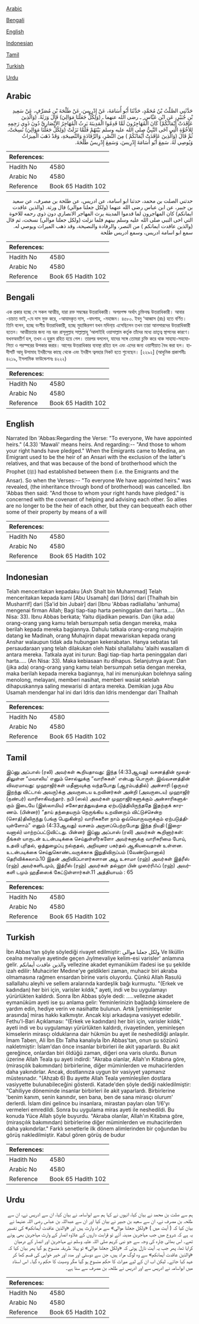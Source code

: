 [Arabic](#arabic)

[Bengali](#bengali)

[English](#english)

[Indonesian](#indonesian)

[Tamil](#tamil)

[Turkish](#turkish)

[Urdu](#urdu)

## Arabic


<div dir="rtl" lang="ar" style={{fontSize:'larger',backgroundColor:'#f8f9fa',padding:20}}>
حَدَّثَنِي الصَّلْتُ بْنُ مُحَمَّدٍ، حَدَّثَنَا أَبُو أُسَامَةَ، عَنْ إِدْرِيسَ، عَنْ طَلْحَةَ بْنِ مُصَرِّفٍ، عَنْ سَعِيدِ بْنِ جُبَيْرٍ، عَنِ ابْنِ عَبَّاس ٍ ـ رضى الله عنهما ـ ‏(‏وَلِكُلٍّ جَعَلْنَا مَوَالِيَ‏)‏ قَالَ وَرَثَةً‏.‏ ‏(‏وَالَّذِينَ عَاقَدَتْ أَيْمَانُكُمْ‏)‏ كَانَ الْمُهَاجِرُونَ لَمَّا قَدِمُوا الْمَدِينَةَ يَرِثُ الْمُهَاجِرُ الأَنْصَارِيَّ دُونَ ذَوِي رَحِمِهِ لِلأُخُوَّةِ الَّتِي آخَى النَّبِيُّ صلى الله عليه وسلم بَيْنَهُمْ فَلَمَّا نَزَلَتْ ‏(‏وَلِكُلٍّ جَعَلْنَا مَوَالِيَ‏)‏ نُسِخَتْ، ثُمَّ قَالَ ‏(‏وَالَّذِينَ عَاقَدَتْ أَيْمَانُكُمْ ‏)‏ مِنَ النَّصْرِ، وَالرِّفَادَةِ وَالنَّصِيحَةِ، وَقَدْ ذَهَبَ الْمِيرَاثُ وَيُوصِي لَهُ‏.‏ سَمِعَ أَبُو أُسَامَةَ إِدْرِيسَ، وَسَمِعَ إِدْرِيسُ طَلْحَةَ‏.‏
</div>
<div style={{backgroundColor:'#f8f9fa',padding:20, marginBottom: 10}}><table> <thead> <tr> <th>References:</th> <th></th> </tr> </thead> <tbody><tr><td>Hadith No</td><td>4580</td></tr><tr><td>Arabic No</td><td>4580</td></tr><tr><td>Reference</td><td>Book 65 Hadith 102</td></tr></tbody></table></div>


<div dir="rtl" lang="ar" style={{fontSize:'larger',backgroundColor:'#f8f9fa',padding:20}}>
حدثني الصلت بن محمد، حدثنا ابو اسامة، عن ادريس، عن طلحة بن مصرف، عن سعيد بن جبير، عن ابن عباس رضى الله عنهما (ولكل جعلنا موالي) قال ورثة. (والذين عاقدت ايمانكم) كان المهاجرون لما قدموا المدينة يرث المهاجر الانصاري دون ذوي رحمه للاخوة التي اخى النبي صلى الله عليه وسلم بينهم فلما نزلت (ولكل جعلنا موالي) نسخت، ثم قال (والذين عاقدت ايمانكم ) من النصر، والرفادة والنصيحة، وقد ذهب الميراث ويوصي له. سمع ابو اسامة ادريس، وسمع ادريس طلحة
</div>
<div style={{backgroundColor:'#f8f9fa',padding:20, marginBottom: 10}}><table> <thead> <tr> <th>References:</th> <th></th> </tr> </thead> <tbody><tr><td>Hadith No</td><td>4580</td></tr><tr><td>Arabic No</td><td>4580</td></tr><tr><td>Reference</td><td>Book 65 Hadith 102</td></tr></tbody></table></div>

## Bengali


<div dir="ltr" lang="bn" style={{fontSize:'larger',backgroundColor:'#f8f9fa',padding:20}}>
এক প্রকার হচ্ছে সে সকল আত্মীয়, যারা রক্ত সম্বন্ধের উত্তরাধিকারী। অপরপক্ষ অর্থাৎ চুক্তিবদ্ধ উত্তরাধিকারী। আবার -চাচাত ভাই,-যে দাস মুক্ত করে, -আযাদকৃত দাস, -বাদশাহ, -মহাজন। ৪৫৮০. ইবনু ‘আব্বাস (রাঃ) হতে বর্ণিত। তিনি বলেন, হচ্ছে বংশীয় উত্তরাধিকারী, হচ্ছে মুহাজিরগণ যখন মদিনা্য় এসেছিলেন তখন তারা আনসারদের উত্তরাধিকারী হতেন। আত্মীয়তার জন্য নয় বরং রাসূলুল্লাহ সাল্লাল্লাহু ‘আলাইহি ওয়াসাল্লাম কর্তৃক তাঁদের মধ্যে ভ্রাতৃত্ব স্থাপনের কারণে। যখনঅবতীর্ণ হল, তখন এ হুকুম রহিত হয়ে গেল। তারপর বললেন, যাদের সঙ্গে তোমরা চুক্তি করে থাক সাহায্য-সহযোগিতা ও পরস্পরের উপকার করার। আগের উত্তরাধিকার ব্যবস্থা রহিত হল এবং এদের জন্য ওয়াসীয়াত বৈধ করা হল। হাদীসটি আবূ উসামাহ ইদরীসের কাছে থেকে এবং ইদরীস ত্বলহার নিকট হতে শুনেছেন। [২২৯২] (আধুনিক প্রকাশনীঃ ৪২১৯, ইসলামিক ফাউন্ডেশনঃ ৪২২২)
</div>
<div style={{backgroundColor:'#f8f9fa',padding:20, marginBottom: 10}}><table> <thead> <tr> <th>References:</th> <th></th> </tr> </thead> <tbody><tr><td>Hadith No</td><td>4580</td></tr><tr><td>Arabic No</td><td>4580</td></tr><tr><td>Reference</td><td>Book 65 Hadith 102</td></tr></tbody></table></div>

## English


<div dir="ltr" lang="en" style={{fontSize:'larger',backgroundColor:'#f8f9fa',padding:20}}>
Narrated Ibn 'Abbas:Regarding the Verse: "To everyone, We have appointed heirs." (4.33) 'Mawali' means heirs. And regarding:-- "And those to whom your right hands have pledged." When the Emigrants came to Medina, an Emigrant used to be the heir of an Ansari with the exclusion of the latter's relatives, and that was because of the bond of brotherhood which the Prophet (ﷺ) had established between them (i.e. the Emigrants and the Ansar). So when the Verses:-- "To everyone We have appointed heirs." was revealed, (the inheritance through bond of brotherhood) was cancelled. Ibn 'Abbas then said: "And those to whom your right hands have pledged." is concerned with the covenant of helping and advising each other. So allies are no longer to be the heir of each other, but they can bequeath each other some of their property by means of a will
</div>
<div style={{backgroundColor:'#f8f9fa',padding:20, marginBottom: 10}}><table> <thead> <tr> <th>References:</th> <th></th> </tr> </thead> <tbody><tr><td>Hadith No</td><td>4580</td></tr><tr><td>Arabic No</td><td>4580</td></tr><tr><td>Reference</td><td>Book 65 Hadith 102</td></tr></tbody></table></div>

## Indonesian


<div dir="ltr" lang="id" style={{fontSize:'larger',backgroundColor:'#f8f9fa',padding:20}}>
Telah menceritakan kepadaku [Ash Shalt bin Muhammad] Telah menceritakan kepada kami [Abu Usamah] dari [Idris] dari [Thalhah bin Musharrif] dari [Sa'id bin Jubair] dari [Ibnu 'Abbas radliallahu 'anhuma] mengenai firman Allah; Bagi tiap-tiap harta peninggalan dari harta….. (An Nisa: 33). Ibnu Abbas berkata; Yaitu dijadikan pewaris. Dan (jika ada) orang-orang yang kamu telah bersumpah setia dengan mereka, maka berilah kepada mereka bagiannya. Dahulu tatkala orang-orang muhajirin datang ke Madinah, orang Muhajirin dapat mewariskan kepada orang Anshar walaupun tidak ada hubungan kekerabatan. Hanya sebatas tali persaudaraan yang telah dilakukan oleh Nabi shallallahu 'alaihi wasallam di antara mereka. Tatkala ayat ini turun: Bagi tiap-tiap harta peninggalan dari harta….. (An Nisa: 33). Maka kebiasaan itu dihapus. Selanjutnya ayat: Dan (jika ada) orang-orang yang kamu telah bersumpah setia dengan mereka, maka berilah kepada mereka bagiannya, hal ini menunjukan bolehnya saling menolong, melayani, memberi nasihat, memberi wasiat selelah dihapuskannya saling mewarisi di antara mereka. Demikian juga Abu Usamah mendengar hal ini dari Idris dan Idris mendengar dari Thalhah
</div>
<div style={{backgroundColor:'#f8f9fa',padding:20, marginBottom: 10}}><table> <thead> <tr> <th>References:</th> <th></th> </tr> </thead> <tbody><tr><td>Hadith No</td><td>4580</td></tr><tr><td>Arabic No</td><td>4580</td></tr><tr><td>Reference</td><td>Book 65 Hadith 102</td></tr></tbody></table></div>

## Tamil


<div dir="ltr" lang="ta" style={{fontSize:'larger',backgroundColor:'#f8f9fa',padding:20}}>
இப்னு அப்பாஸ் (ரலி) அவர்கள் கூறியதாவது: இந்த (4:33ஆவது) வசனத்தின் மூலத்திலுள்ள “மவாலிய' எனும் சொல்லுக்கு “வாரிசுகள்' என்பது பொருள். இவ்வசனத்தின் விவரமாவது: முஹாஜிர்கள் மதீனாவுக்கு வந்தபோது (ஆரம்பத்தில்) அன்சாரி (ஒருவர் இறந்து விட்டால் அவரு)க்கு அவருடைய உறவினர்கள் அன்றி (அவருடைய) முஹாஜிர் (நண்பர்) வாரிசாகிவந்தார். நபி (ஸல்) அவர்கள் முஹாஜிர்களுக்கும் அன்சாரிகளுக்கும் இடையே (இஸ்லாமிய) சகோதரத்துவத்தை ஏற்படுத்தியிருந்ததே இதற்குக் காரணம். (பின்னர்) “தாய் தந்தையரும் நெருங்கிய உறவினரும் விட்டுச்சென்ற (சொத்)திலிருந்து (பங்கு பெறுகின்ற) வாரிசுகளை நாம் ஒவ்வொருவருக்கும் ஏற்படுத்தியுள்ளோம்” எனும் (4:33ஆவது) வசனம் அருளப்பெற்றபோது இந்த நியதி (இறைவனால்) மாற்றப்பட்டுவிட்டது. பின்னர் இப்னு அப்பாஸ் (ரலி) அவர்கள் கூறினார்கள்: நீங்கள் யாருடன் உடன்படிக்கை செய்துள்ளீர்களோ அவர்களுக்கு வாரிசுரிமை போய், உதவி புரிதல், ஒத்துழைப்பு நல்குதல், அறிவுரை பகர்தல் ஆகியவைதான் உள்ளன. உடன்படிக்கை செய்துகொண்டவருக்காக இறுதிவிருப்பம் (வேண்டுமானால்) தெரிவிக்கலாம்.10 இதன் அறிவிப்பாளர்களான அபூ உசாமா (ரஹ்) அவர்கள் இத்ரீஸ் (ரஹ்) அவர்களிடமும், இத்ரீஸ் (ரஹ்) அவர்கள் தல்ஹா பின் முஸர்ரிஃப் (ரஹ்) அவர்களி டமும் ஹதீஸைக் கேட்டுள்ளார்கள்.11 அத்தியாயம் : 65
</div>
<div style={{backgroundColor:'#f8f9fa',padding:20, marginBottom: 10}}><table> <thead> <tr> <th>References:</th> <th></th> </tr> </thead> <tbody><tr><td>Hadith No</td><td>4580</td></tr><tr><td>Arabic No</td><td>4580</td></tr><tr><td>Reference</td><td>Book 65 Hadith 102</td></tr></tbody></table></div>

## Turkish


<div dir="ltr" lang="tr" style={{fontSize:'larger',backgroundColor:'#f8f9fa',padding:20}}>
İbn Abbas'tan şöyle söylediği rivayet edilmiştir: ولكل جعلنا موالي Ve liküllin cealna mevaliye ayetinde geçen Jıylmevaliye kelim-esi varisler' anlamına gelir. والذين عاقدت أيمانكم vellezine akadet eymanüküm ifadesi ise şu şekilde izah edilir: Muhacirler Medıne'ye geldikleri zaman, muhacir biri akraba olmamasına rağmen ensardan birine varis oluyordu. Çünkü Allah Rasulü sallallahu aleyhi ve sellem aralarında kardeşlik bağı kurmuştu. "(Erkek ve kadından) her biri için, varisler kıldık," ayeti, indi ve bu uygulamayı yürürlükten kaldırdı. Sonra İbn Abbas şöyle dedi: .....vellezıne akadet eymanüküm ayeti ise şu anlama gelir: Yeminlerinizin bağladığı kimselere de yardım edin, hediye verin ve nasihatte bulunun. Artık [yeminleşenler arasında] miras hakkı kalkmıştır. Ancak kişi arkadaşına vasiyyet edebilir. Fethu'l-Bari Açıklaması: "(Erkek ve kadından) her biri için, varisler kıldık," ayeti indi ve bu uygulamayı yürürlükten kaldırdı, rivayetinden, yeminleşen kimselerin mirasçı olduklarına dair hükmün bu ayet ile neshedildiği anlaşılır. İmam Taberı, Ali İbn Ebı Talha kanalıyla İbn Abbas'tan, onun şu sözünü nakletmiştir: İslam'dan önce insanlar birbirleri ile akit yaparlardı. Bu akit gereğince, onlardan biri öldüğü zaman, diğeri ona varis olurdu. Bunun üzerine Allah Teala şu ayeti indirdi: "Akraba olanlar, Allah'ın Kitabına göre, (mirasçılık bakımından) birbirlerine, diğer müminlerden ve muhacirlerden daha yakındırlar. Ancak, dostlannıza uygun bir vasiyyet yapmanız müstesnadır. "(Ahzab 6) Bu ayette Allah Teala yeminleşilen dostlara vasiyyette bulunabileceğini gösterdi. Katade'den şöyle dediği nakledilmiştir: "Cahiliyye döneminde insanlar birbirleri ile akit yaparlardı. Birbirlerine 'benim kanım, senin kanındır, sen bana, ben de sana mirasçı olurum' derlerdi. İslam dini gelince bu insanlara, mirastan payları olan 1/6'yı vermeleri emredildi. Sonra bu uygulama miras ayeti ile neshedildi. Bu konuda Yüce Allah şöyle buyurdu. "Akraba olanlar, Allah'ın Kitabına göre, (mirasçılık bakımından) birbirlerine diğer müminlerden ve muhacirlerden daha yakındırlar." Farklı senetlerle ilk dönem alimlerinden bir çoğundan bu görüş nakledilmiştir. Kabul gören görüş de budur
</div>
<div style={{backgroundColor:'#f8f9fa',padding:20, marginBottom: 10}}><table> <thead> <tr> <th>References:</th> <th></th> </tr> </thead> <tbody><tr><td>Hadith No</td><td>4580</td></tr><tr><td>Arabic No</td><td>4580</td></tr><tr><td>Reference</td><td>Book 65 Hadith 102</td></tr></tbody></table></div>

## Urdu


<div dir="rtl" lang="ur" style={{fontSize:'larger',backgroundColor:'#f8f9fa',padding:20}}>
ہم سے صلت بن محمد نے بیان کیا، انہوں نے کہا ہم سے ابواسامہ نے بیان کیا، ان سے ادریس نے، ان سے طلحہ بن مصرف نے، ان سے سعید بن جبیر نے بیان کیا اور ان سے عبداللہ بن عباس رضی اللہ عنہما نے بیان کیا کہ ( آیت میں ) «ولكل جعلنا موالي‏» سے مراد وارث ہیں اور «والذين عاقدت أيمانكم‏» کی تفسیر یہ ہے کہ شروع میں جب مہاجرین مدینہ آئے تو قرابت داروں کے علاوہ انصار کے وارث مہاجرین بھی ہوتے تھے۔ اس بھائی چارہ کی وجہ سے جو نبی کریم صلی اللہ علیہ وسلم نے مہاجرین اور انصار کے درمیان کرایا تھا، پھر جب یہ آیت نازل ہوئی کہ «ولكل جعلنا موالي‏» تو پہلا طریقہ منسوخ ہو گیا پھر بیان کیا کہ «والذين عاقدت أيمانكم‏» سے وہ لوگ مراد ہیں، جن سے دوستی اور مدد اور خیر خواہی کی قسم کھا کر عہد کیا جائے۔ لیکن اب ان کے لیے میراث کا حکم منسوخ ہو گیا مگر وصیت کا حکم رہ گیا۔ اس اسناد میں ابواسامہ نے ادریس سے اور ادریس نے طلحہ بن مصرف سے سنا ہے۔
</div>
<div style={{backgroundColor:'#f8f9fa',padding:20, marginBottom: 10}}><table> <thead> <tr> <th>References:</th> <th></th> </tr> </thead> <tbody><tr><td>Hadith No</td><td>4580</td></tr><tr><td>Arabic No</td><td>4580</td></tr><tr><td>Reference</td><td>Book 65 Hadith 102</td></tr></tbody></table></div>